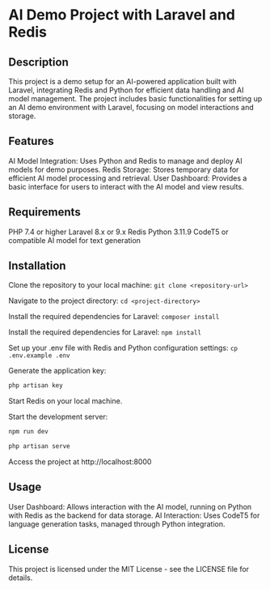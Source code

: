 # AI Demo Project with Laravel and Redis

## Description

This project is a demo setup for an AI-powered application built with Laravel, integrating Redis and Python for efficient data handling and AI model management. The project includes basic functionalities for setting up an AI demo environment with Laravel, focusing on model interactions and storage.

## Features

AI Model Integration: Uses Python and Redis to manage and deploy AI models for demo purposes.
Redis Storage: Stores temporary data for efficient AI model processing and retrieval.
User Dashboard: Provides a basic interface for users to interact with the AI model and view results.
## Requirements

PHP 7.4 or higher
Laravel 8.x or 9.x
Redis
Python 3.11.9
CodeT5 or compatible AI model for text generation
## Installation

Clone the repository to your local machine: ```git clone <repository-url> ```

Navigate to the project directory: ``` cd <project-directory> ```

Install the required dependencies for Laravel: ```composer install ```

Install the required dependencies for Laravel: ```npm install ```

Set up your .env file with Redis and Python configuration settings: ```cp .env.example .env ```

Generate the application key: 
```bash 
php artisan key
```
Start Redis on your local machine.

Start the development server: 
```bash 
npm run dev
```
```bash 
php artisan serve
```
Access the project at http://localhost:8000

## Usage

User Dashboard: Allows interaction with the AI model, running on Python with Redis as the backend for data storage.
AI Interaction: Uses CodeT5 for language generation tasks, managed through Python integration.
## License

This project is licensed under the MIT License - see the LICENSE file for details.
